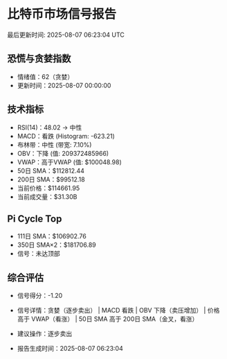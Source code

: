 # 比特币市场信号报告

最后更新时间: 2025-08-07 06:23:04 UTC

## 恐慌与贪婪指数
- 情绪值：62（贪婪）
- 更新时间：2025-08-07 00:00:00

## 技术指标
- RSI(14)：48.02 → 中性
- MACD：看跌 (Histogram: -623.21)
- 布林带：中性 (带宽: 7.10%)
- OBV：下降 (值: 209372485966)
- VWAP：高于VWAP (值: $100048.98)
- 50日 SMA：$112812.44
- 200日 SMA：$99512.18
- 当前价格：$114661.95
- 当前成交量：$31.30B

## Pi Cycle Top
- 111日 SMA：$106902.76
- 350日 SMA×2：$181706.89
- 信号：未达顶部

## 综合评估
- 信号得分：-1.20
- 信号详情：贪婪（逐步卖出） | MACD 看跌 | OBV 下降（卖压增加） | 价格高于 VWAP（看涨） | 50日 SMA 高于 200日 SMA（金叉，看涨）
- 建议操作：逐步卖出

- 报告生成时间：2025-08-07 06:23:04